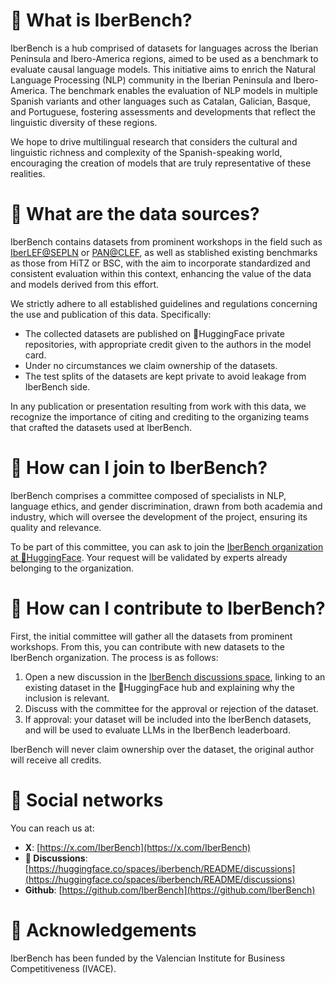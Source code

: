 # 📖 What is IberBench?
IberBench is a hub comprised of datasets for languages across the Iberian Peninsula and Ibero-America regions, aimed to be used as a benchmark to evaluate causal language models. This initiative aims to enrich the Natural Language Processing (NLP) community in the Iberian Peninsula and Ibero-America. The benchmark enables the evaluation of NLP models in multiple Spanish variants and other languages such as Catalan, Galician, Basque, and Portuguese, fostering assessments and developments that reflect the linguistic diversity of these regions.

We hope to drive multilingual research that considers the cultural and linguistic richness and complexity of the Spanish-speaking world, encouraging the creation of models that are truly representative of these realities. 

# 📂 What are the data sources?

IberBench contains datasets from prominent workshops in the field such as [IberLEF@SEPLN](https://sepln2024.infor.uva.es/eventos/iberlef-es/) or [PAN@CLEF](https://pan.webis.de/clef24/pan24-web/index.html), as well as stablished existing benchmarks as those from HiTZ or BSC, with the aim to incorporate standardized and consistent evaluation within this context, enhancing the value of the data and models derived from this effort.

We strictly adhere to all established guidelines and regulations concerning the use and publication of this data. Specifically:

- The collected datasets are published on 🤗HuggingFace private repositories, with appropriate credit given to the authors in the model card.
- Under no circumstances we claim ownership of the datasets.
- The test splits of the datasets are kept private to avoid leakage from IberBench side.

In any publication or presentation resulting from work with this data, we recognize the importance of citing and crediting to the organizing teams that crafted the datasets used at IberBench.

# 🙋 How can I join to IberBench?

IberBench comprises a committee composed of specialists in NLP, language ethics, and gender discrimination, drawn from both academia and industry, which will oversee the development of the project, ensuring its quality and relevance.

To be part of this committee, you can ask to join the [IberBench organization at 🤗HuggingFace](https://huggingface.co/iberbench). Your request will be validated by experts already belonging to the organization.

# 🤝 How can I contribute to IberBench?

First, the initial committee will gather all the datasets from prominent workshops. From this, you can contribute with new datasets to the IberBench organization. The process is as follows:

1. Open a new discussion in the [IberBench discussions space](https://huggingface.co/spaces/iberbench/README/discussions), linking to an existing dataset in the 🤗HuggingFace hub and explaining why the inclusion is relevant.
2. Discuss with the committee for the approval or rejection of the dataset.
3. If approval: your dataset will be included into the IberBench datasets, and will be used to evaluate LLMs in the IberBench leaderboard.

IberBench will never claim ownership over the dataset, the original author will receive all credits.

# 💬 Social networks

You can reach us at:

- **X**: [https://x.com/IberBench](https://x.com/IberBench)
- **🤗 Discussions**: [https://huggingface.co/spaces/iberbench/README/discussions](https://huggingface.co/spaces/iberbench/README/discussions)
- **Github**: [https://github.com/IberBench](https://github.com/IberBench)

# 🫶 Acknowledgements

IberBench has been funded by the Valencian Institute for Business Competitiveness (IVACE).
